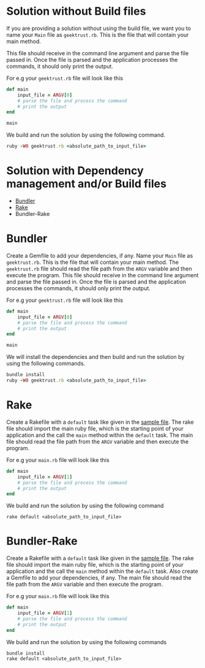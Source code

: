 # Solution without Build files

If you are providing a solution without using the build file, we want you to name your `Main` file as `geektrust.rb`. This is the file that will contain your main method.

This file should receive in the command line argument and parse the file passed in. Once the file is parsed and the application processes the commands, it should only print the output.

For e.g your `geektrust.rb` file will look like this

```ruby
def main
    input_file = ARGV[0]
    # parse the file and process the command
    # print the output
end

main
```

We build and run the solution by using the following command.

```ruby
ruby -W0 geektrust.rb <absolute_path_to_input_file>
```

# Solution with Dependency management and/or Build files

* [Bundler](https://bundler.io/v2.0/man/bundle-install.1.html)
* [Rake](https://github.com/ruby/rake)
* Bundler-Rake

# Bundler
Create a Gemfile to add your dependencies, if any. Name your `Main` file as `geektrust.rb`. This is the file that will contain your main method.
The `geektrust.rb` file should read the file path from the `ARGV` variable and then execute the program. This file should receive in the command line argument and parse the file passed in. Once the file is parsed and the application processes the commands, it should only print the output.

For e.g your `geektrust.rb` file will look like this

```ruby
def main
    input_file = ARGV[0]
    # parse the file and process the command
    # print the output
end

main
```

We will install the dependencies and then build and run the solution by using the following commands.

```ruby
bundle install
ruby -W0 geektrust.rb <absolute_path_to_input_file>
```


# Rake
Create a Rakefile with a `default` task like given in the [sample file](https://raw.githubusercontent.com/geektrust/coding-problem-artefacts/master/Ruby/Rakefile). The rake file should import the main ruby file, which is the starting point of your application and the call the `main` method within the `default` task.  The main file should read the file path from the `ARGV` variable and then execute the program. 

For e.g your `main.rb` file will look like this

```ruby
def main
    input_file = ARGV[1]
    # parse the file and process the command
    # print the output
end
```

We build and run the solution by using the following command

```
rake default <absolute_path_to_input_file>
```



# Bundler-Rake
Create a Rakefile with a `default` task like given in the [sample file](https://raw.githubusercontent.com/geektrust/coding-problem-artefacts/master/Ruby/Rakefile). The rake file should import the main ruby file, which is the starting point of your application and the call the `main` method within the `default` task. Also create a Gemfile to add your dependencies, if any. The main file should read the file path from the `ARGV` variable and then execute the program. 

For e.g your `main.rb` file will look like this

```ruby
def main
    input_file = ARGV[1]
    # parse the file and process the command
    # print the output
end
```

We build and run the solution by using the following commands

```
bundle install
rake default <absolute_path_to_input_file>
```

